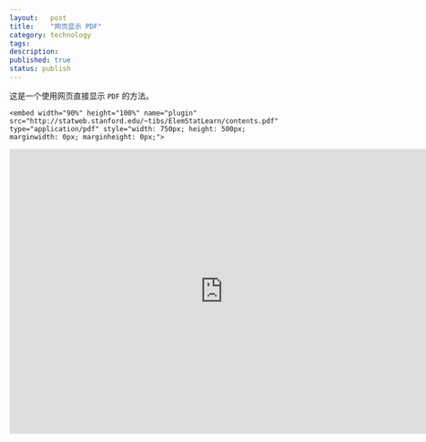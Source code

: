 ```yaml
---
layout:   post
title:    "网页显示 PDF"
category: technology
tags:     
description: 
published: true
status: publish
---
```


这是一个使用网页直接显示 `PDF` 的方法。

    <embed width="90%" height="100%" name="plugin" src="http://statweb.stanford.edu/~tibs/ElemStatLearn/contents.pdf" type="application/pdf" style="width: 750px; height: 500px; marginwidth: 0px; marginheight: 0px;">
    

<embed width="100%" height="100%" name="plugin" src="http://statweb.stanford.edu/~tibs/ElemStatLearn/contents.pdf" type="application/pdf" style="width: 750px; height: 500px; marginwidth: 0px; marginheight: 0px;">

